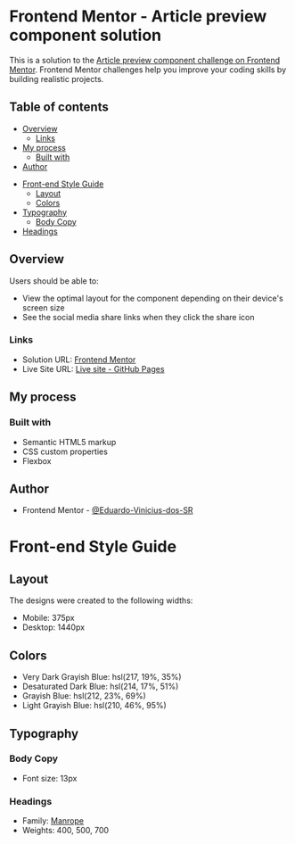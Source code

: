 # Frontend Mentor - Article preview component solution

This is a solution to the [Article preview component challenge on Frontend Mentor](https://www.frontendmentor.io/challenges/article-preview-component-dYBN_pYFT). Frontend Mentor challenges help you improve your coding skills by building realistic projects.

## Table of contents

- [Overview](#overview)
  - [Links](#links)
- [My process](#my-process)
  - [Built with](#built-with)
- [Author](#author)
<!-- Styles -->
- [Front-end Style Guide](#Front-end-Style-Guide)
  - [Layout](#Layout)
  - [Colors](#Colors)
- [Typography](#Typography)
  - [Body Copy](#Body-Copy)
- [Headings](#Headings)

## Overview

Users should be able to:

- View the optimal layout for the component depending on their device's screen size
- See the social media share links when they click the share icon

### Links

- Solution URL: [Frontend Mentor](https://www.frontendmentor.io/solutions/article-preview-component-K47y-rP1iG)
- Live Site URL: [Live site - GitHub Pages](https://eduardo-vinicius-dos-sr.github.io/article-preview-component/)

## My process

### Built with

- Semantic HTML5 markup
- CSS custom properties
- Flexbox

## Author

- Frontend Mentor - [@Eduardo-Vinicius-dos-SR](https://www.frontendmentor.io/profile/Eduardo-Vinicius-dos-SR)



# Front-end Style Guide

## Layout

The designs were created to the following widths:

- Mobile: 375px
- Desktop: 1440px

## Colors

- Very Dark Grayish Blue: hsl(217, 19%, 35%)
- Desaturated Dark Blue: hsl(214, 17%, 51%)
- Grayish Blue: hsl(212, 23%, 69%)
- Light Grayish Blue: hsl(210, 46%, 95%)

## Typography

### Body Copy

- Font size: 13px

### Headings

- Family: [Manrope](https://fonts.google.com/specimen/Manrope)
- Weights: 400, 500, 700
